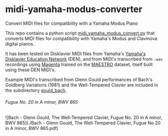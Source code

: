 # midi-yamaha-modus-converter
Convert MIDI files for compatibility with a Yamaha Modus Piano

This repo contains a python script [midi_yamaha_modus_convert.py](./midi_yamaha_modus_convert.py)
that converts MIDI files for compatibility with Yamaha's Modus and Clavinova digital pianos.

It has been tested on Disklavier MIDI files from Yamaha's
[Yamaha's Disklavier Education Network](http://yamahaden.com/midi-files) (DEN), and from MIDI's transcribed
from `.wav` recordings using [Magenta](https://magenta.tensorflow.org/) trained on the
[MAESTRO](https://magenta.tensorflow.org/datasets/maestro) dataset, itself built using
these DEN MIDI's.

Example MIDI's transcribed from Glenn Gould performances of Bach's Goldberg Variations (1981)
and the Well-Tempered Clavier are included in the subdirectory [gould_bach](./gould_bach).

###### Fugue No. 20 in A minor, BWV 865 
![Bach - Glenn Gould, The Well-Tempered Clavier, Fugue No. 20 in A minor, BWV 865](./Bach - Glenn Gould, The Well-Tempered Clavier, Fugue No 20 in A minor, BWV 865.pdf)
